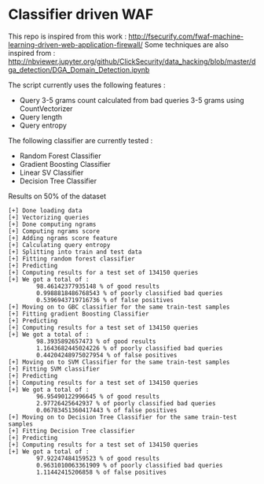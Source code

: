 # Classifier driven WAF

This repo is inspired from this work : http://fsecurify.com/fwaf-machine-learning-driven-web-application-firewall/
Some techniques are also inspired from : http://nbviewer.jupyter.org/github/ClickSecurity/data_hacking/blob/master/dga_detection/DGA_Domain_Detection.ipynb

The script currently uses the following features :

+ Query 3-5 grams count calculated from bad queries 3-5 grams using CountVectorizer
+ Query length
+ Query entropy

The following classifier are currently tested :

+ Random Forest Classifier
+ Gradient Boosting Classifier
+ Linear SV Classifier
+ Decision Tree Classifier

Results on 50% of the dataset

```
[+] Done loading data
[+] Vectorizing queries
[+] Done computing ngrams
[+] Computing ngrams score
[+] Adding ngrams score feature
[+] Calculating query entropy
[+] Splitting into train and test data
[+] Fitting random forest classifier
[+] Predicting
[+] Computing results for a test set of 134150 queries
[+] We got a total of :
        98.46142377935148 % of good results
        0.9988818486768543 % of poorly classified bad queries
        0.5396943719716736 % of false positives
[+] Moving on to GBC classifier for the same train-test samples
[+] Fitting gradient Boosting Classifier
[+] Predicting
[+] Computing results for a test set of 134150 queries
[+] We got a total of :
        98.3935892657473 % of good results
        1.1643682445024226 % of poorly classified bad queries
        0.44204248975027954 % of false positives
[+] Moving on to SVM Classifier for the same train-test samples
[+] Fitting SVM classifier
[+] Predicting
[+] Computing results for a test set of 134150 queries
[+] We got a total of :
        96.95490122996645 % of good results
        2.97726425642937 % of poorly classified bad queries
        0.06783451360417443 % of false positives
[+] Moving on to Decision Tree Classifier for the same train-test samples
[+] Fitting Decision Tree classifier
[+] Predicting
[+] Computing results for a test set of 134150 queries
[+] We got a total of :
        97.92247484159523 % of good results
        0.9631010063361909 % of poorly classified bad queries
        1.11442415206858 % of false positives
```
